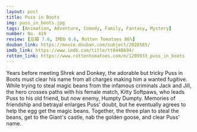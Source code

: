```yaml
---
layout: post 
title: Puss in Boots
img: puss_in_boots.jpg
tags: [Animation, Adventure, Comedy, Family, Fantasy, Mystery]
number: No. 419
review: [豆瓣 7.6, IMDb 6.6, Rotten Tomatoes 86%]
douban_link: https://movie.douban.com/subject/2028585/
imdb_link: https://www.imdb.com/title/tt0448694/
rotten_link: https://www.rottentomatoes.com/m/1209933_puss_in_boots
---
```


Years before meeting Shrek and Donkey, the adorable but tricky Puss in Boots must clear his name from all charges making him a wanted fugitive. While trying to steal magic beans from the infamous criminals Jack and Jill, the hero crosses paths with his female match, Kitty Softpaws, who leads Puss to his old friend, but now enemy, Humpty Dumpty. Memories of friendship and betrayal enlarges Puss' doubt, but he eventually agrees to help the egg get the magic beans. Together, the three plan to steal the beans, get to the Giant's castle, nab the golden goose, and clear Puss' name.